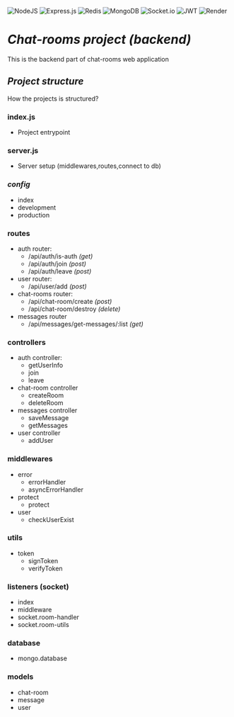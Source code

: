 ![NodeJS](https://img.shields.io/badge/node.js-6DA55F?style=for-the-badge&logo=node.js&logoColor=white)
![Express.js](https://img.shields.io/badge/express.js-%23404d59.svg?style=for-the-badge&logo=express&logoColor=%2361DAFB)
![Redis](https://img.shields.io/badge/redis-%23DD0031.svg?style=for-the-badge&logo=redis&logoColor=white)
![MongoDB](https://img.shields.io/badge/MongoDB-%234ea94b.svg?style=for-the-badge&logo=mongodb&logoColor=white)
![Socket.io](https://img.shields.io/badge/Socket.io-black?style=for-the-badge&logo=socket.io&badgeColor=010101)
![JWT](https://img.shields.io/badge/JWT-black?style=for-the-badge&logo=JSON%20web%20tokens)
![Render](https://img.shields.io/badge/Render-%46E3B7.svg?style=for-the-badge&logo=render&logoColor=white)
# *Chat-rooms project (backend)*
This is the backend part of chat-rooms web application

## *Project structure*
How the projects is structured?

### index.js 
- Project entrypoint
### server.js
- Server setup (middlewares,routes,connect to db)

### *config*
- index
- development
- production


### routes
- auth router:
	- /api/auth/is-auth *(get)*
	- /api/auth/join *(post)*
	- /api/auth/leave *(post)*
- user router:
	-	/api/user/add *(post)*
- chat-rooms router:
	- /api/chat-room/create *(post)*
	- /api/chat-room/destroy *(delete)*
- messages router
	- /api/messages/get-messages/:list *(get)*
### controllers
- auth controller:
	- getUserInfo 
	- join
	- leave
- chat-room controller
	- createRoom
	- deleteRoom
- messages controller
	- saveMessage
	- getMessages
- user controller
	- addUser


### middlewares

- error
	- errorHandler
	- asyncErrorHandler
- protect
	- protect
- user 
	- checkUserExist
### utils
- token
	- signToken
	- verifyToken
### listeners (socket)
- index
- middleware
- socket.room-handler
- socket.room-utils

### database
- mongo.database 

### models
- chat-room
- message
- user



